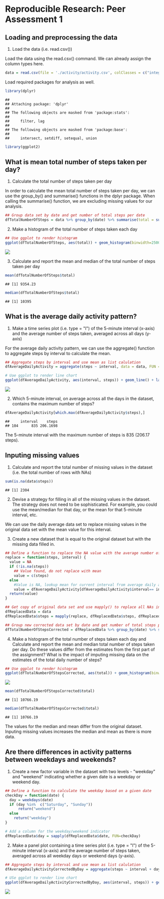 # Reproducible Research: Peer Assessment 1


## Loading and preprocessing the data

1. Load the data (i.e. read.csv())

Load the data using the read.csv() command. We can already assign the column types here.


```r
data = read.csv(file = './activity/activity.csv', colClasses = c("integer","Date","numeric"))
```


Load required packages for analysis as well.


```r
library(dplyr)
```

```
## 
## Attaching package: 'dplyr'
## 
## The following objects are masked from 'package:stats':
## 
##     filter, lag
## 
## The following objects are masked from 'package:base':
## 
##     intersect, setdiff, setequal, union
```

```r
library(ggplot2)
```


## What is mean total number of steps taken per day?

1. Calculate the total number of steps taken per day

In order to calculate the mean total number of steps taken per day, we can use the group_by() and summarise() functions in the dplyr package. When calling the summarise() function, we are excluding missing values for our analysis.


```r
## Group data set by date and get number of total steps per date
dfTotalNumberOfSteps = data %>% group_by(date) %>% summarise(total = sum(steps, na.rm = TRUE)) 
```

2. Make a histogram of the total number of steps taken each day


```r
## Use ggplot to render histogram
ggplot(dfTotalNumberOfSteps, aes(total)) + geom_histogram(binwidth=2500) + labs(x="Total number of steps", y = "Frequency", title="Histogram of total number of steps per day")
```

![](PA1_template_files/figure-html/unnamed-chunk-4-1.png) 

3. Calculate and report the mean and median of the total number of steps taken per day


```r
mean(dfTotalNumberOfSteps$total)
```

```
## [1] 9354.23
```

```r
median(dfTotalNumberOfSteps$total)
```

```
## [1] 10395
```

## What is the average daily activity pattern?

1. Make a time series plot (i.e. type = "l") of the 5-minute interval (x-axis) and the average number of steps taken, averaged across all days (y-axis)

For the average daily activity pattern, we can use the aggregate() function to aggregate steps by interval to calculate the mean.


```r
## Aggregate steps by interval and use mean as list calulation
dfAverageDailyActivity = aggregate(steps ~ interval, data = data, FUN = "mean", na.rm = TRUE)

# Uae ggplot to render line chart
ggplot(dfAverageDailyActivity, aes(interval, steps)) + geom_line() + labs(x="Interval", y = "Steps", title="Average steps by interval")
```

![](PA1_template_files/figure-html/unnamed-chunk-6-1.png) 

2. Which 5-minute interval, on average across all the days in the dataset, contains the maximum number of steps?


```r
dfAverageDailyActivity[which.max(dfAverageDailyActivity$steps),]
```

```
##     interval    steps
## 104      835 206.1698
```

The 5-minute interval with the maximum number of steps is 835 (206.17 steps).


## Inputing missing values

1. Calculate and report the total number of missing values in the dataset (i.e. the total number of rows with NAs)


```r
sum(is.na(data$steps))
```

```
## [1] 2304
```

2. Devise a strategy for filling in all of the missing values in the dataset. The strategy does not need to be sophisticated. For example, you could use the mean/median for that day, or the mean for that 5-minute interval, etc.

We can use the daily average data set to replace missing values in the original data set with the mean value for this interval.

3. Create a new dataset that is equal to the original dataset but with the missing data filled in.

```r
## Define a function to replace the NA value with the average number of steps for a current activity
replace = function(steps, interval) {
  value = NA
  if (!is.na(steps)) 
    ## Value found, do not replace with mean
    value = c(steps)
  else 
    #Value is NA, lookup mean for current interval from average daily activity data set
    value = dfAverageDailyActivity[dfAverageDailyActivity$interval== interval, "steps"]
  return(value)
}

## Get copy of original data set and use mapply() to replace all NAs in the data set
dfReplacedData = data
dfReplacedData$steps = mapply(replace, dfReplacedData$steps, dfReplacedData$interval)

## Group new corrected data set by date and get number of total steps per date
dfTotalNumberOfStepsCorrected = dfReplacedData %>% group_by(date) %>% summarise(total = sum(steps, na.rm = TRUE)) 
```

4. Make a histogram of the total number of steps taken each day and Calculate and report the mean and median total number of steps taken per day. Do these values differ from the estimates from the first part of the assignment? What is the impact of imputing missing data on the estimates of the total daily number of steps?


```r
## Use ggplot to render histogram
ggplot(dfTotalNumberOfStepsCorrected, aes(total)) + geom_histogram(binwidth=2500) + labs(x="Total number of steps", y = "Frequency", title="Histogram of total number of steps per day")
```

![](PA1_template_files/figure-html/unnamed-chunk-10-1.png) 

```r
mean(dfTotalNumberOfStepsCorrected$total)
```

```
## [1] 10766.19
```

```r
median(dfTotalNumberOfStepsCorrected$total)
```

```
## [1] 10766.19
```

The values for the median and mean differ from the original dataset. Inputing missing values increases the median and mean as there is more data.

## Are there differences in activity patterns between weekdays and weekends?

1. Create a new factor variable in the dataset with two levels - "weekday" and "weekend" indicating whether a given date is a weekday or weekend day.


```r
## Define a function to calculate the weekday based on a given date 
checkDay = function(date) {
  day = weekdays(date)
  if (day %in%  c("Saturday", "Sunday"))
      return("weekend")
  else
    return("weekday")
}

# Add a column for the weekday/weekend indicator
dfReplacedData$day = sapply(dfReplacedData$date, FUN=checkDay)
```

2. Make a panel plot containing a time series plot (i.e. type = "l") of the 5-minute interval (x-axis) and the average number of steps taken, averaged across all weekday days or weekend days (y-axis).


```r
## Aggregate steps by interval and use mean as list calulation
dfAverageDailyActivityCorrectedByDay = aggregate(steps ~ interval + day, data = dfReplacedData, FUN = "mean", na.rm = TRUE)

# USe ggplot to render line chart
ggplot(dfAverageDailyActivityCorrectedByDay, aes(interval, steps)) + geom_line() + facet_grid(day ~ .) + labs(x="Interval", y = "Steps", title="Average steps by interval")
```

![](PA1_template_files/figure-html/unnamed-chunk-12-1.png) 
